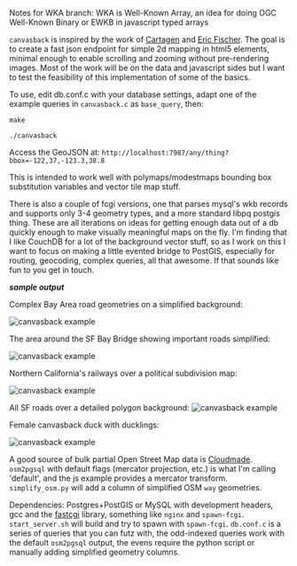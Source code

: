Notes for WKA branch: WKA is Well-Known Array, an idea for doing OGC
Well-Known Binary or EWKB in javascript typed arrays

`canvasback` is inspired by the work of [Cartagen](http://cartagen.org) and 
[Eric Fischer](http://www.flickr.com/photos/walkingsf/). The goal is to create
a fast json endpoint for simple 2d mapping in html5 elements, minimal 
enough to enable scrolling and zooming without pre-rendering images. Most of 
the work will be on the data and javascript sides but I want to test the 
feasibility of this implementation of some of the basics.

To use, edit db.conf.c with your database settings, adapt one of the example
queries in `canvasback.c` as `base_query`, then:

`make`

`./canvasback`

Access the GeoJSON at: `http://localhost:7987/any/thing?bbox=-122,37,-123.3,38.8`

This is intended to work well with polymaps/modestmaps bounding box substitution 
variables and vector tile map stuff.

There is also a couple of fcgi versions, one that parses mysql's wkb records and 
supports only 3-4 geometry types, and a more standard libpq postgis thing. These 
are all iterations on ideas for getting enough data out of a db quickly enough to 
make visually meaningful maps on the fly. I'm finding that I like CouchDB for a 
lot of the background vector stuff, so as I work on this I want to focus on 
making a little evented bridge to PostGIS, especially for routing, geocoding,
complex queries, all that awesome. If that sounds like fun to you get in touch.

***sample output***

Complex Bay Area road geometries on a simplified background:

![canvasback
example](canvasback/raw/master/rendered_map_examples/sf_marin_complex.png)

The area around the SF Bay Bridge showing important roads simplified:

![canvasback example](canvasback/raw/master/rendered_map_examples/Bay_Bridge_simplified.png)

Northern California's railways over a political subdivision map:

![canvasback
example](canvasback/raw/master/rendered_map_examples/Nor_Cal_railways.png)

All SF roads over a detailed polygon background:
![canvasback
example](canvasback/raw/master/rendered_map_examples/SF_all_roads.png)

Female canvasback duck with ducklings:

![canvasback example](canvasback/raw/master/rendered_map_examples/Aythya_valisineria2.jpg)

A good source of bulk partial Open Street Map data is [Cloudmade](http://downloads.cloudmade.com/).
`osm2pgsql` with default flags (mercator projection, etc.) is what I'm calling
'default', and the js example provides a mercator transform. `simplify_osm.py` 
will add a column of simplified OSM `way` geometries.

Dependencies: Postgres+PostGIS or MySQL with development headers, gcc and the 
[fastcgi](http://www.fastcgi.com/) library, something like `nginx` and 
`spawn-fcgi`. `start_server.sh` will build and try to spawn with `spawn-fcgi`. 
`db.conf.c` is a series of queries that you can futz with, the odd-indexed
queries work with the default `osm2pgsql` output, the evens require the python
script or manually adding simplified geometry columns.

